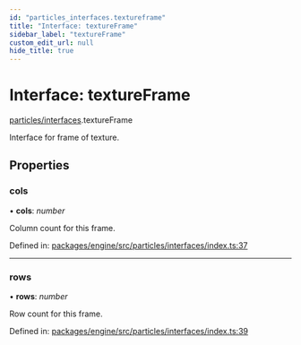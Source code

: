 ```yaml
---
id: "particles_interfaces.textureframe"
title: "Interface: textureFrame"
sidebar_label: "textureFrame"
custom_edit_url: null
hide_title: true
---
```


# Interface: textureFrame

[particles/interfaces](../modules/particles_interfaces.md).textureFrame

Interface for frame of texture.

## Properties

### cols

• **cols**: *number*

Column count for this frame.

Defined in: [packages/engine/src/particles/interfaces/index.ts:37](https://github.com/xr3ngine/xr3ngine/blob/716a06460/packages/engine/src/particles/interfaces/index.ts#L37)

___

### rows

• **rows**: *number*

Row count for this frame.

Defined in: [packages/engine/src/particles/interfaces/index.ts:39](https://github.com/xr3ngine/xr3ngine/blob/716a06460/packages/engine/src/particles/interfaces/index.ts#L39)

